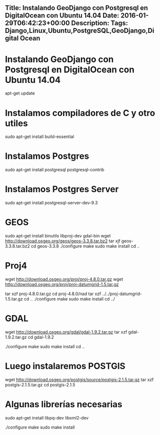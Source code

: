 Title: Instalando GeoDjango con Postgresql en DigitalOcean con Ubuntu 14.04
Date: 2016-01-29T06:42:23+00:00
Description: 
Tags: Django,Linux,Ubuntu,PostgreSQL,GeoDjango,Digital Ocean
---
# Instalando GeoDjango con Postgresql en DigitalOcean con Ubuntu 14.04
apt-get update
# Instalamos compiladores de C y otro utiles
sudo apt-get install build-essential
# Instalamos Postgres
sudo apt-get install postgresql postgresql-contrib
# Instalamos Postgres Server
sudo apt-get install postgresql-server-dev-9.3



# GEOS
sudo apt-get install binutils libproj-dev gdal-bin
wget http://download.osgeo.org/geos/geos-3.3.8.tar.bz2
tar xjf geos-3.3.8.tar.bz2
cd geos-3.3.8
./configure
make
sudo make install
cd ..

# Proj4
wget http://download.osgeo.org/proj/proj-4.8.0.tar.gz
wget http://download.osgeo.org/proj/proj-datumgrid-1.5.tar.gz

tar xzf proj-4.8.0.tar.gz
cd proj-4.8.0/nad
tar xzf ../../proj-datumgrid-1.5.tar.gz
cd ..
./configure
make
sudo make install
cd ../

# GDAL
wget http://download.osgeo.org/gdal/gdal-1.9.2.tar.gz
tar xzf gdal-1.9.2.tar.gz
cd gdal-1.9.2


./configure
make
sudo make install
cd ..

# Luego instalaremos POSTGIS
wget http://download.osgeo.org/postgis/source/postgis-2.1.5.tar.gz
tar xzf postgis-2.1.5.tar.gz
cd postgis-2.1.5
# Algunas librerías necesarias
sudo apt-get install libpq-dev libxml2-dev

./configure
make
sudo make install
